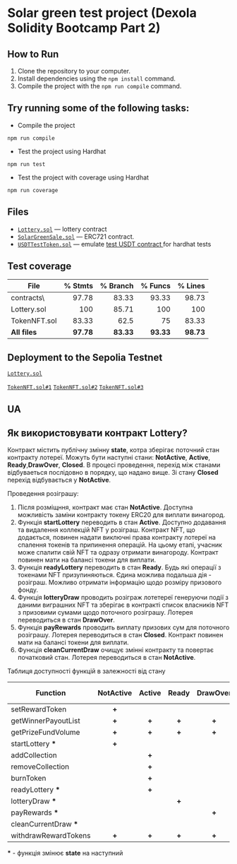 # Solar green test project (Dexola Solidity Bootcamp Part 2)

## How to Run

1. Clone the repository to your computer.
2. Install dependencies using the `npm install` command.
3. Compile the project with the `npm run compile` command.

## Try running some of the following tasks:

- Compile the project

```shell
npm run compile
```

- Test the project using Hardhat

```shell
npm run test
```

- Test the project with coverage using Hardhat

```shell
npm run coverage
```

## Files

- [`Lottery.sol`](./contracts/Lottery.sol) &mdash; lottery contract
- [`SolarGreenSale.sol`](./contracts/TokenNFT.sol) &mdash; ERC721 contract.
- [`USDTTestToken.sol`](./contracts/USDTTestToken.sol) &mdash; emulate [test USDT contract ](https://sepolia.etherscan.io/address/0x1531bc5de10618c511349f8007c08966e45ce8ef#writeContract) for hardhat tests

## Test coverage

| File          |   % Stmts |  % Branch |   % Funcs |   % Lines |
| ------------- | --------: | --------: | --------: | --------: |
| contracts\    |     97.78 |     83.33 |     93.33 |     98.73 |
| Lottery.sol   |       100 |     85.71 |       100 |       100 |
| TokenNFT.sol  |     83.33 |      62.5 |        75 |     83.33 |
| **All files** | **97.78** | **83.33** | **93.33** | **98.73** |

## Deployment to the Sepolia Testnet

[`Lottery.sol`](https://sepolia.etherscan.io/address/0x26c31102e1c8856a112a85b16578d7b0700ce196)

[`TokenNFT.sol#1`](https://sepolia.etherscan.io/address/0x26c31102e1c8856a112a85b16578d7b0700ce196)
[`TokenNFT.sol#2`](https://sepolia.etherscan.io/address/0x26c31102e1c8856a112a85b16578d7b0700ce196)
[`TokenNFT.sol#3`](https://sepolia.etherscan.io/address/0x26c31102e1c8856a112a85b16578d7b0700ce196)

## UA

## Як використовувати контракт Lottery?

Контракт містить публічну змінну **state**, котра зберігає поточний стан контракту лотереї.
Можуть бути наступні стани: **NotActive**, **Active**, **Ready**,**DrawOver**, **Closed**.
В процесі проведення, перехід між станами відбуваеться послідовно в порядку, що надано вище.
Зі стану **Closed** перехід відбувається у **NotActive**.

Проведення розіграшу:

1. Після розміщння, контракт має стан **NotActive**. Доступна можливість заміни контракту токену ERC20 для виплати винагород.
2. Функція **startLottery** переводить в стан **Active**. Доступно додавання та видалення коллекцій NFT у розіграш. Контракт NFT, що додається, повинен надати виключні права контракту лотереї на спалення токенів та припинення операцій. На цьому етапі, учасник може спалити свій NFT та одразу отримати винагороду. Контракт повинен мати на балансі токени для виплати.
3. Функція **readyLottery** переводить в стан **Ready**. Будь які операції з токенами NFT призупиняються. Єдина можлива подальша дія - розіграш. Можливо отримати інформацію щодо розміру призового фонду.
4. Функція **lotteryDraw** проводить розіграж лотетереї генеруючи події з даними виграшних NFT та зберігає в контракті список власників NFT з призовими сумами щодо поточного розіграшу. Лотерея переводиться в стан **DrawOver**.
5. Функція **payRewards** проводить виплату призових сум для поточного розіграшу. Лотерея переводиться в стан **Closed**. Контракт повинен мати на балансі токени для виплати.
6. Функція **cleanCurrentDraw** очищує змінні контракту та повертає початковий стан. Лотерея переводиться в стан **NotActive**.

Таблиця доступності функцій в залежності від стану

| Function                | NotActive | Active | Ready  | DrawOver | Closed | Admin only |
| ----------------------- | :-------: | :----: | :----: | :------: | :----: | :--------: |
| setRewardToken          |  **\+**   |        |        |          |        |   **\+**   |
| getWinnerPayoutList     |  **\+**   | **\+** | **\+** |  **\+**  | **\+** |            |
| getPrizeFundVolume      |  **\+**   | **\+** | **\+** |  **\+**  | **\+** |            |
| startLottery **\***     |  **\+**   |        |        |          |        |   **\+**   |
| addCollection           |           | **\+** |        |          |        |   **\+**   |
| removeCollection        |           | **\+** |        |          |        |   **\+**   |
| burnToken               |           | **\+** |        |          |        |            |
| readyLottery **\***     |           | **\+** |        |          |        |   **\+**   |
| lotteryDraw **\***      |           |        | **\+** |          |        |   **\+**   |
| payRewards **\***       |           |        |        |  **\+**  |        |   **\+**   |
| cleanCurrentDraw **\*** |           |        |        |          | **\+** |   **\+**   |
| withdrawRewardTokens    |  **\+**   | **\+** | **\+** |  **\+**  | **\+** |   **\+**   |

**\*** - функція змінює **state** на наступний
